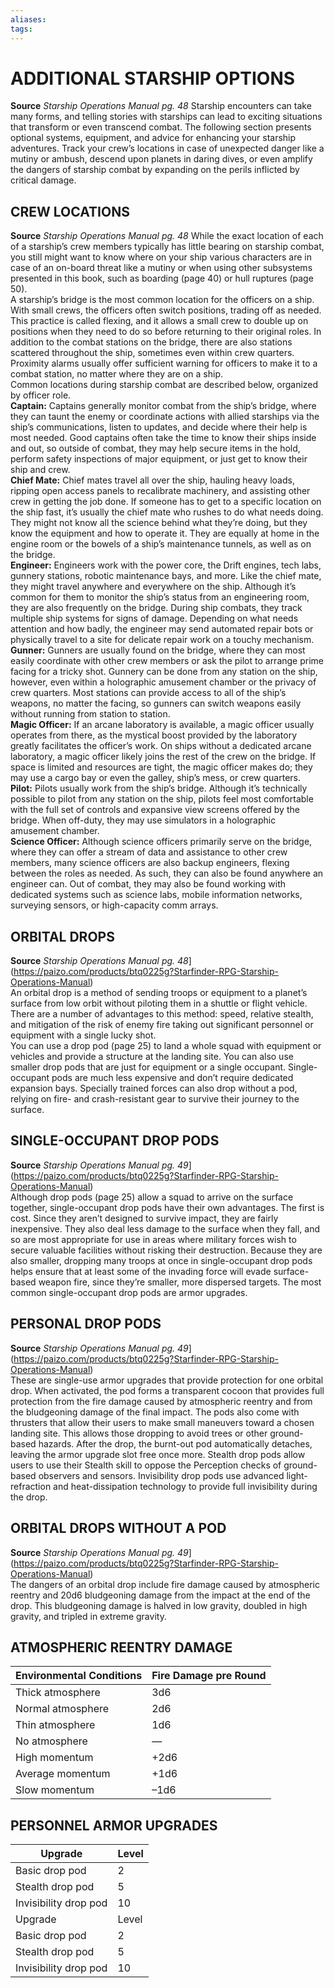 ```yaml
---
aliases: 
tags: 
---
```

# ADDITIONAL STARSHIP OPTIONS
**Source** _Starship Operations Manual pg. 48_
Starship encounters can take many forms, and telling stories with starships can lead to exciting situations that transform or even transcend combat. The following section presents optional systems, equipment, and advice for enhancing your starship adventures. Track your crew’s locations in case of unexpected danger like a mutiny or ambush, descend upon planets in daring dives, or even amplify the dangers of starship combat by expanding on the perils inflicted by critical damage.  

## CREW LOCATIONS

**Source** _Starship Operations Manual pg. 48_
While the exact location of each of a starship’s crew members typically has little bearing on starship combat, you still might want to know where on your ship various characters are in case of an on-board threat like a mutiny or when using other subsystems presented in this book, such as boarding (page 40) or hull ruptures (page 50).  
A starship’s bridge is the most common location for the officers on a ship. With small crews, the officers often switch positions, trading off as needed. This practice is called flexing, and it allows a small crew to double up on positions when they need to do so before returning to their original roles. In addition to the combat stations on the bridge, there are also stations scattered throughout the ship, sometimes even within crew quarters. Proximity alarms usually offer sufficient warning for officers to make it to a combat station, no matter where they are on a ship.  
Common locations during starship combat are described below, organized by officer role.  
**Captain:** Captains generally monitor combat from the ship’s bridge, where they can taunt the enemy or coordinate actions with allied starships via the ship’s communications, listen to updates, and decide where their help is most needed. Good captains often take the time to know their ships inside and out, so outside of combat, they may help secure items in the hold, perform safety inspections of major equipment, or just get to know their ship and crew.  
**Chief Mate:** Chief mates travel all over the ship, hauling heavy loads, ripping open access panels to recalibrate machinery, and assisting other crew in getting the job done. If someone has to get to a specific location on the ship fast, it’s usually the chief mate who rushes to do what needs doing. They might not know all the science behind what they’re doing, but they know the equipment and how to operate it. They are equally at home in the engine room or the bowels of a ship’s maintenance tunnels, as well as on the bridge.  
**Engineer:** Engineers work with the power core, the Drift engines, tech labs, gunnery stations, robotic maintenance bays, and more. Like the chief mate, they might travel anywhere and everywhere on the ship. Although it’s common for them to monitor the ship’s status from an engineering room, they are also frequently on the bridge. During ship combats, they track multiple ship systems for signs of damage. Depending on what needs attention and how badly, the engineer may send automated repair bots or physically travel to a site for delicate repair work on a touchy mechanism.  
**Gunner:** Gunners are usually found on the bridge, where they can most easily coordinate with other crew members or ask the pilot to arrange prime facing for a tricky shot. Gunnery can be done from any station on the ship, however, even within a holographic amusement chamber or the privacy of crew quarters. Most stations can provide access to all of the ship’s weapons, no matter the facing, so gunners can switch weapons easily without running from station to station.  
**Magic Officer:** If an arcane laboratory is available, a magic officer usually operates from there, as the mystical boost provided by the laboratory greatly facilitates the officer’s work. On ships without a dedicated arcane laboratory, a magic officer likely joins the rest of the crew on the bridge. If space is limited and resources are tight, the magic officer makes do; they may use a cargo bay or even the galley, ship’s mess, or crew quarters.  
**Pilot:** Pilots usually work from the ship’s bridge. Although it’s technically possible to pilot from any station on the ship, pilots feel most comfortable with the full set of controls and expansive view screens offered by the bridge. When off-duty, they may use simulators in a holographic amusement chamber.  
**Science Officer:** Although science officers primarily serve on the bridge, where they can offer a stream of data and assistance to other crew members, many science officers are also backup engineers, flexing between the roles as needed. As such, they can also be found anywhere an engineer can. Out of combat, they may also be found working with dedicated systems such as science labs, mobile information networks, surveying sensors, or high-capacity comm arrays.  

## ORBITAL DROPS

**Source** _Starship Operations Manual pg. 48_](https://paizo.com/products/btq0225g?Starfinder-RPG-Starship-Operations-Manual)  
An orbital drop is a method of sending troops or equipment to a planet’s surface from low orbit without piloting them in a shuttle or flight vehicle. There are a number of advantages to this method: speed, relative stealth, and mitigation of the risk of enemy fire taking out significant personnel or equipment with a single lucky shot.  
You can use a drop pod (page 25) to land a whole squad with equipment or vehicles and provide a structure at the landing site. You can also use smaller drop pods that are just for equipment or a single occupant. Single-occupant pods are much less expensive and don’t require dedicated expansion bays. Specially trained forces can also drop without a pod, relying on fire- and crash-resistant gear to survive their journey to the surface.  

## SINGLE-OCCUPANT DROP PODS

**Source** _Starship Operations Manual pg. 49_](https://paizo.com/products/btq0225g?Starfinder-RPG-Starship-Operations-Manual)  
Although drop pods (page 25) allow a squad to arrive on the surface together, single-occupant drop pods have their own advantages. The first is cost. Since they aren’t designed to survive impact, they are fairly inexpensive. They also deal less damage to the surface when they fall, and so are most appropriate for use in areas where military forces wish to secure valuable facilities without risking their destruction. Because they are also smaller, dropping many troops at once in single-occupant drop pods helps ensure that at least some of the invading force will evade surface-based weapon fire, since they’re smaller, more dispersed targets. The most common single-occupant drop pods are armor upgrades.  

## PERSONAL DROP PODS

**Source** _Starship Operations Manual pg. 49_](https://paizo.com/products/btq0225g?Starfinder-RPG-Starship-Operations-Manual)  
These are single-use armor upgrades that provide protection for one orbital drop. When activated, the pod forms a transparent cocoon that provides full protection from the fire damage caused by atmospheric reentry and from the bludgeoning damage of the final impact. The pods also come with thrusters that allow their users to make small maneuvers toward a chosen landing site. This allows those dropping to avoid trees or other ground-based hazards. After the drop, the burnt-out pod automatically detaches, leaving the armor upgrade slot free once more. Stealth drop pods allow users to use their Stealth skill to oppose the Perception checks of ground-based observers and sensors. Invisibility drop pods use advanced light-refraction and heat-dissipation technology to provide full invisibility during the drop.  

## ORBITAL DROPS WITHOUT A POD

**Source** _Starship Operations Manual pg. 49_](https://paizo.com/products/btq0225g?Starfinder-RPG-Starship-Operations-Manual)  
The dangers of an orbital drop include fire damage caused by atmospheric reentry and 20d6 bludgeoning damage from the impact at the end of the drop. This bludgeoning damage is halved in low gravity, doubled in high gravity, and tripled in extreme gravity.  
  
## ATMOSPHERIC REENTRY DAMAGE
| Environmental Conditions | Fire Damage pre Round |
|--------------------------|-----------------------|
| Thick atmosphere         | 3d6                   |
| Normal atmosphere        | 2d6                   |
| Thin atmosphere          | 1d6                   |
| No atmosphere            | —                     |
| High momentum            | +2d6                  |
| Average momentum         | +1d6                  |
| Slow momentum            | –1d6                  |


## PERSONNEL ARMOR UPGRADES
| Upgrade               | Level |
|-----------------------|-------|
| Basic drop pod        | 2     |
| Stealth drop pod      | 5     |
| Invisibility drop pod | 10    |
| Upgrade               | Level |
| Basic drop pod        | 2     |
| Stealth drop pod      | 5     |
| Invisibility drop pod | 10    |
